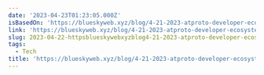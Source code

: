 ```yaml
---
date: '2023-04-23T01:23:05.000Z'
isBasedOn: 'https://blueskyweb.xyz/blog/4-21-2023-atproto-developer-ecosystem'
link: 'https://blueskyweb.xyz/blog/4-21-2023-atproto-developer-ecosystem'
slug: 2023-04-22-httpsblueskywebxyzblog4-21-2023-atproto-developer-ecosystem
tags:
  - Tech
title: 'https://blueskyweb.xyz/blog/4-21-2023-atproto-developer-ecosystem'
---
```


